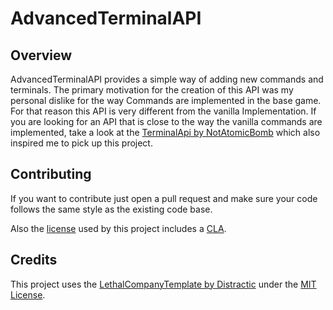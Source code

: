 # AdvancedTerminalAPI
## Overview
AdvancedTerminalAPI provides a simple way of adding new commands and terminals.
The primary motivation for the creation of this API was my personal dislike for the way Commands are implemented in the base game. For that reason this API is very different from the vanilla Implementation.
If you are looking for an API that is close to the way the vanilla commands are implemented, take a look at the [TerminalApi by NotAtomicBomb](https://github.com/NotAtomicBomb/TerminalApi/) which also inspired me to pick up this project. 

## Contributing
If you want to contribute just open a pull request and make sure your code follows the same style as the existing code base.

Also the [license](LICENSE) used by this project includes a [CLA](https://en.wikipedia.org/wiki/Contributor_License_Agreement).

## Credits
This project uses the [LethalCompanyTemplate by Distractic](https://github.com/Distractic/LethalCompanyTemplate) under the [MIT License](https://github.com/Distractic/LethalCompanyTemplate/blob/main/LICENSE).
